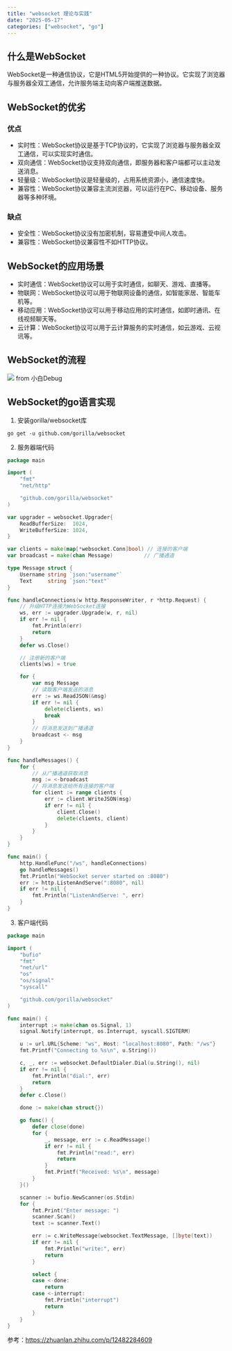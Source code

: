 ```yaml
---
title: "websocket 理论与实践"
date: "2025-05-17"
categories: ["websocket", "go"]
---
```


## 什么是WebSocket
WebSocket是一种通信协议，它是HTML5开始提供的一种协议。它实现了浏览器与服务器全双工通信，允许服务端主动向客户端推送数据。

## WebSocket的优劣
### 优点
- 实时性：WebSocket协议是基于TCP协议的，它实现了浏览器与服务器全双工通信，可以实现实时通信。
- 双向通信：WebSocket协议支持双向通信，即服务器和客户端都可以主动发送消息。
- 轻量级：WebSocket协议是轻量级的，占用系统资源小，通信速度快。
- 兼容性：WebSocket协议兼容主流浏览器，可以运行在PC、移动设备、服务器等多种环境。
### 缺点
- 安全性：WebSocket协议没有加密机制，容易遭受中间人攻击。
- 兼容性：WebSocket协议兼容性不如HTTP协议。

## WebSocket的应用场景
- 实时通信：WebSocket协议可以用于实时通信，如聊天、游戏、直播等。
- 物联网：WebSocket协议可以用于物联网设备的通信，如智能家居、智能车机等。
- 移动应用：WebSocket协议可以用于移动应用的实时通信，如即时通讯、在线视频聊天等。
- 云计算：WebSocket协议可以用于云计算服务的实时通信，如云游戏、云视讯等。

## WebSocket的流程
<img src="../static/websocket.png" style="max-width: 800px;"/>
from 小白Debug


## WebSocket的go语言实现
1. 安装gorilla/websocket库
```
go get -u github.com/gorilla/websocket
```
2. 服务器端代码
```go
package main

import (
    "fmt"
    "net/http"

    "github.com/gorilla/websocket"
)

var upgrader = websocket.Upgrader{
    ReadBufferSize:  1024,
    WriteBufferSize: 1024,
}

var clients = make(map[*websocket.Conn]bool) // 连接的客户端
var broadcast = make(chan Message)          // 广播通道

type Message struct {
    Username string `json:"username"`
    Text     string `json:"text"`
}

func handleConnections(w http.ResponseWriter, r *http.Request) {
    // 升级HTTP连接为WebSocket连接
    ws, err := upgrader.Upgrade(w, r, nil)
    if err != nil {
        fmt.Println(err)
        return
    }
    defer ws.Close()

    // 注册新的客户端
    clients[ws] = true

    for {
        var msg Message
        // 读取客户端发送的消息
        err := ws.ReadJSON(&msg)
        if err != nil {
            delete(clients, ws)
            break
        }
        // 将消息发送到广播通道
        broadcast <- msg
    }
}

func handleMessages() {
    for {
        // 从广播通道获取消息
        msg := <-broadcast
        // 将消息发送给所有连接的客户端
        for client := range clients {
            err := client.WriteJSON(msg)
            if err != nil {
                client.Close()
                delete(clients, client)
            }
        }
    }
}

func main() {
    http.HandleFunc("/ws", handleConnections)
    go handleMessages()
    fmt.Println("WebSocket server started on :8080")
    err := http.ListenAndServe(":8080", nil)
    if err != nil {
        fmt.Println("ListenAndServe: ", err)
    }
}
```
3. 客户端代码
```go
package main

import (
    "bufio"
    "fmt"
    "net/url"
    "os"
    "os/signal"
    "syscall"

    "github.com/gorilla/websocket"
)

func main() {
    interrupt := make(chan os.Signal, 1)
    signal.Notify(interrupt, os.Interrupt, syscall.SIGTERM)

    u := url.URL{Scheme: "ws", Host: "localhost:8080", Path: "/ws"}
    fmt.Printf("Connecting to %s\n", u.String())

    c, _, err := websocket.DefaultDialer.Dial(u.String(), nil)
    if err != nil {
        fmt.Println("dial:", err)
        return
    }
    defer c.Close()

    done := make(chan struct{})

    go func() {
        defer close(done)
        for {
            _, message, err := c.ReadMessage()
            if err != nil {
                fmt.Println("read:", err)
                return
            }
            fmt.Printf("Received: %s\n", message)
        }
    }()

    scanner := bufio.NewScanner(os.Stdin)
    for {
        fmt.Print("Enter message: ")
        scanner.Scan()
        text := scanner.Text()

        err := c.WriteMessage(websocket.TextMessage, []byte(text))
        if err != nil {
            fmt.Println("write:", err)
            return
        }

        select {
        case <-done:
            return
        case <-interrupt:
            fmt.Println("interrupt")
            return
        }
    }
}
```

参考：<https://zhuanlan.zhihu.com/p/12482284609>



